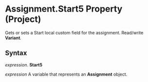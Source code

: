 
# Assignment.Start5 Property (Project)

Gets or sets a Start local custom field for the assignment. Read/write  **Variant**.


## Syntax

 _expression_. **Start5**

 _expression_ A variable that represents an **Assignment** object.

